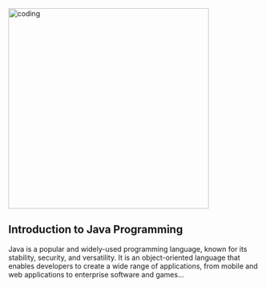 <img align="CENTER" alt ="coding" width="400" src="https://cdn.dribbble.com/users/1292677/screenshots/6139167/avento.gif">


<h2>Introduction to Java Programming</h2>
    <p>Java is a popular and widely-used programming language, known for its stability, security, and versatility. It is an object-oriented language that enables developers to create a wide range of applications, from mobile and web applications to enterprise software and games...</p>
